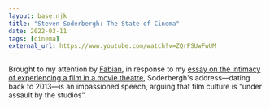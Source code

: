 ```yaml
---
layout: base.njk
title: "Steven Soderbergh: The State of Cinema"
date: 2022-03-11
tags: [cinema]
external_url: https://www.youtube.com/watch?v=ZQrFSUwFwUM
---
```

Brought to my attention by [Fabian](https://twitter.com/Fabgreitemann "Fabrian Greitemann on Twitter"), in response to my [essay on the intimacy of experiencing a film in a movie theatre](/journal/big-screen-intimacy), Soderbergh's address—dating back to 2013—is an impassioned speech, arguing that film culture is “under assault by the studios”.